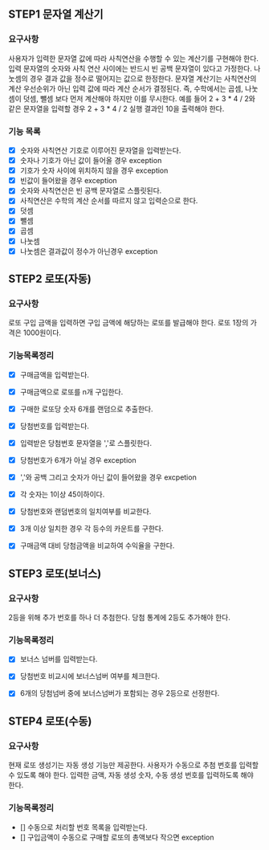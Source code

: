 ## STEP1 문자열 계산기
### 요구사항

사용자가 입력한 문자열 값에 따라 사칙연산을 수행할 수 있는 계산기를 구현해야 한다.
입력 문자열의 숫자와 사칙 연산 사이에는 반드시 빈 공백 문자열이 있다고 가정한다.
나눗셈의 경우 결과 값을 정수로 떨어지는 값으로 한정한다.
문자열 계산기는 사칙연산의 계산 우선순위가 아닌 입력 값에 따라 계산 순서가 결정된다. 즉, 수학에서는 곱셈, 나눗셈이 덧셈, 뺄셈 보다 먼저 계산해야 하지만 이를 무시한다.
예를 들어 2 + 3 * 4 / 2와 같은 문자열을 입력할 경우 2 + 3 * 4 / 2 실행 결과인 10을 출력해야 한다.

### 기능 목록

- [x] 숫자와 사칙연산 기호로 이루어진 문자열을 입력받는다.
- [x] 숫자나 기호가 아닌 값이 들어올 경우 exception
- [x] 기호가 숫자 사이에 위치하지 않을 경우 exception
- [x] 빈값이 들어왔을 경우 exception
- [x] 숫자와 사칙연산은 빈 공백 문자열로 스플릿된다.
- [x] 사칙연산은 수학의 계산 순서를 따르지 않고 입력순으로 한다.
- [x] 덧셈
- [x] 뺄셈
- [x] 곱셈
- [x] 나눗셈
- [x] 나눗셈은 결과값이 정수가 아닌경우 exception

## STEP2 로또(자동)
### 요구사항
로또 구입 금액을 입력하면 구입 금액에 해당하는 로또를 발급해야 한다.
로또 1장의 가격은 1000원이다.

### 기능목록정리
- [x] 구매금액을 입력받는다.
- [x] 구매금액으로 로또를 n개 구입한다.
- [x] 구매한 로또당 숫자 6개를 랜덤으로 추출한다.
- [x] 당첨번호를 입력받는다.
- [x] 입력받은 당첨번호 문자열을 ','로 스플릿한다.
- [x] 당첨번호가 6개가 아닐 경우 exception
- [x] ','와 공백 그리고 숫자가 아닌 값이 들어왔을 경우 excpetion
- [x] 각 숫자는 1이상 45이하이다.
- [x] 당첨번호와 랜덤번호의 일치여부를 비교한다.
- [x] 3개 이상 일치한 경우 각 등수의 카운트를 구한다.
- [x] 구매금액 대비 당첨금액을 비교하여 수익율을 구한다.


## STEP3 로또(보너스)
### 요구사항
2등을 위해 추가 번호를 하나 더 추첨한다.
당첨 통계에 2등도 추가해야 한다.

### 기능목록정리
- [x] 보너스 넘버를 입력받는다.
- [x] 당첨번호 비교시에 보너스넘버 여부를 체크한다.
- [x] 6개의 당첨넘버 중에 보너스넘버가 포함되는 경우 2등으로 선정한다.


## STEP4 로또(수동)
### 요구사항
현재 로또 생성기는 자동 생성 기능만 제공한다. 사용자가 수동으로 추첨 번호를 입력할 수 있도록 해야 한다.
입력한 금액, 자동 생성 숫자, 수동 생성 번호를 입력하도록 해야 한다.

### 기능목록정리
- [] 수동으로 처리할 번호 목록을 입력받는다.
- [] 구입금액이 수동으로 구매할 로또의 총액보다 작으면 exception